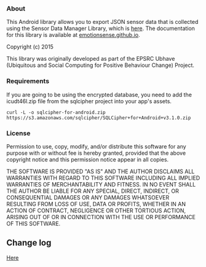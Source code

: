 ### About
This Android library allows you to export JSON sensor data that is collected using the Sensor Data Manager Library, which is [here](https://github.com/emotionsense/SensorDataManager). The documentation for this library is available at [emotionsense.github.io](http://emotionsense.github.io/).

 Copyright (c) 2015

This library was originally developed as part of the EPSRC Ubhave (Ubiquitous and
Social Computing for Positive Behaviour Change) Project.

### Requirements

If you are going to be using the encrypted database, you need to add the icudt46l.zip file from the sqlcipher project into your app's assets.

```
curl -L -o sqlcipher-for-android.zip https://s3.amazonaws.com/sqlcipher/SQLCipher+for+Android+v3.1.0.zip
```

### License

Permission to use, copy, modify, and/or distribute this software for any
purpose with or without fee is hereby granted, provided that the above
copyright notice and this permission notice appear in all copies.

THE SOFTWARE IS PROVIDED "AS IS" AND THE AUTHOR DISCLAIMS ALL WARRANTIES
WITH REGARD TO THIS SOFTWARE INCLUDING ALL IMPLIED WARRANTIES OF
MERCHANTABILITY AND FITNESS. IN NO EVENT SHALL THE AUTHOR BE LIABLE FOR ANY
SPECIAL, DIRECT, INDIRECT, OR CONSEQUENTIAL DAMAGES OR ANY DAMAGES
WHATSOEVER RESULTING FROM LOSS OF USE, DATA OR PROFITS, WHETHER IN AN
ACTION OF CONTRACT, NEGLIGENCE OR OTHER TORTIOUS ACTION, ARISING OUT OF OR
IN CONNECTION WITH THE USE OR PERFORMANCE OF THIS SOFTWARE.

## Change log

[Here](https://github.com/tsmsogn/SensorDataManager/pulls?utf8=%E2%9C%93&q=is%3Apr%20is%3Amerged)
